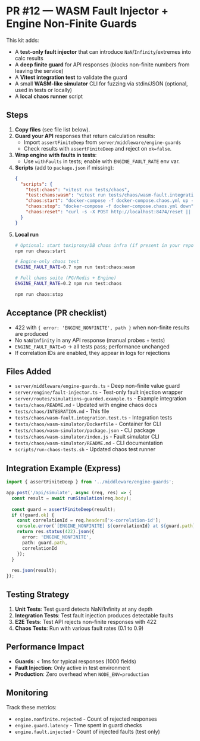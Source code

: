 # PR #12 — WASM Fault Injector + Engine Non-Finite Guards

This kit adds:
- A **test-only fault injector** that can introduce `NaN`/`Infinity`/extremes into calc results
- A **deep finite guard** for API responses (blocks non-finite numbers from leaving the service)
- A **Vitest integration test** to validate the guard
- A small **WASM-like simulator** CLI for fuzzing via stdin/JSON (optional, used in tests or locally)
- A **local chaos runner** script

## Steps

1) **Copy files** (see file list below).
2) **Guard your API** responses that return calculation results:
   - Import `assertFiniteDeep` from `server/middleware/engine-guards`
   - Check results with `assertFiniteDeep` and reject on `ok=false`.
3) **Wrap engine with faults in tests**:
   - Use `withFaults` in tests; enable with `ENGINE_FAULT_RATE` env var.
4) **Scripts** (add to `package.json` if missing):
   ```json
   {
     "scripts": {
       "test:chaos": "vitest run tests/chaos",
       "test:chaos:wasm": "vitest run tests/chaos/wasm-fault.integration.test.ts",
       "chaos:start": "docker-compose -f docker-compose.chaos.yml up -d",
       "chaos:stop": "docker-compose -f docker-compose.chaos.yml down",
       "chaos:reset": "curl -s -X POST http://localhost:8474/reset || true"
     }
   }
   ```

5. **Local run**

   ```bash
   # Optional: start toxiproxy/DB chaos infra (if present in your repo)
   npm run chaos:start

   # Engine-only chaos test
   ENGINE_FAULT_RATE=0.7 npm run test:chaos:wasm

   # Full chaos suite (PG/Redis + Engine)
   ENGINE_FAULT_RATE=0.2 npm run test:chaos

   npm run chaos:stop
   ```

## Acceptance (PR checklist)

* 422 with `{ error: 'ENGINE_NONFINITE', path }` when non-finite results are produced
* No `NaN`/`Infinity` in any API response (manual probes + tests)
* `ENGINE_FAULT_RATE=0` → all tests pass; performance unchanged
* If correlation IDs are enabled, they appear in logs for rejections

## Files Added

* `server/middleware/engine-guards.ts` - Deep non-finite value guard
* `server/engine/fault-injector.ts` - Test-only fault injection wrapper
* `server/routes/simulations-guarded.example.ts` - Example integration
* `tests/chaos/README.md` - Updated with engine chaos docs
* `tests/chaos/INTEGRATION.md` - This file
* `tests/chaos/wasm-fault.integration.test.ts` - Integration tests
* `tests/chaos/wasm-simulator/Dockerfile` - Container for CLI
* `tests/chaos/wasm-simulator/package.json` - CLI package
* `tests/chaos/wasm-simulator/index.js` - Fault simulator CLI
* `tests/chaos/wasm-simulator/README.md` - CLI documentation
* `scripts/run-chaos-tests.sh` - Updated chaos test runner

## Integration Example (Express)

```typescript
import { assertFiniteDeep } from '../middleware/engine-guards';

app.post('/api/simulate', async (req, res) => {
  const result = await runSimulation(req.body);
  
  const guard = assertFiniteDeep(result);
  if (!guard.ok) {
    const correlationId = req.headers['x-correlation-id'];
    console.error(`[ENGINE_NONFINITE] ${correlationId} at ${guard.path}`);
    return res.status(422).json({ 
      error: 'ENGINE_NONFINITE', 
      path: guard.path,
      correlationId 
    });
  }
  
  res.json(result);
});
```

## Testing Strategy

1. **Unit Tests**: Test guard detects NaN/Infinity at any depth
2. **Integration Tests**: Test fault injection produces detectable faults
3. **E2E Tests**: Test API rejects non-finite responses with 422
4. **Chaos Tests**: Run with various fault rates (0.1 to 0.9)

## Performance Impact

- **Guards**: < 1ms for typical responses (1000 fields)
- **Fault Injection**: Only active in test environment
- **Production**: Zero overhead when `NODE_ENV=production`

## Monitoring

Track these metrics:
- `engine.nonfinite.rejected` - Count of rejected responses
- `engine.guard.latency` - Time spent in guard checks
- `engine.fault.injected` - Count of injected faults (test only)
